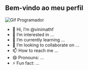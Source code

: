 ## Bem-vindo ao meu perfil

![Gif Programador](https://media.tenor.com/zn8iyusePtgAAAAM/joy.gif)

- 👋 Hi, I’m @vinimathf
- 👀 I’m interested in ...
- 🌱 I’m currently learning ...
- 💞️ I’m looking to collaborate on ...
- 📫 How to reach me ...
- 😄 Pronouns: ...
- ⚡ Fun fact: ...

<!---
vinimathf/vinimathf is a ✨ special ✨ repository because its `README.md` (this file) appears on your GitHub profile.
You can click the Preview link to take a look at your changes.
--->
